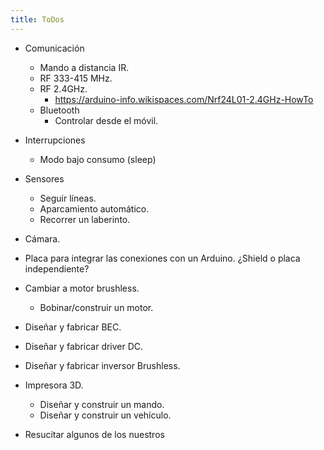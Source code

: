```yaml
---
title: ToDos
---
```


- Comunicación
  - Mando a distancia IR.
  - RF 333-415 MHz.
  - RF 2.4GHz.
     - https://arduino-info.wikispaces.com/Nrf24L01-2.4GHz-HowTo
  - Bluetooth
     - Controlar desde el móvil.

- Interrupciones
  - Modo bajo consumo (sleep)

- Sensores
  - Seguir líneas.
  - Aparcamiento automático.
  - Recorrer un laberinto.
- Cámara.

- Placa para integrar las conexiones con un Arduino. ¿Shield o placa independiente?
- Cambiar a motor brushless.
  - Bobinar/construir un motor.
- Diseñar y fabricar BEC.
- Diseñar y fabricar driver DC.
- Diseñar y fabricar inversor Brushless.

- Impresora 3D.
  - Diseñar y construir un mando.
  - Diseñar y construir un vehículo.

- Resucitar algunos de los nuestros
